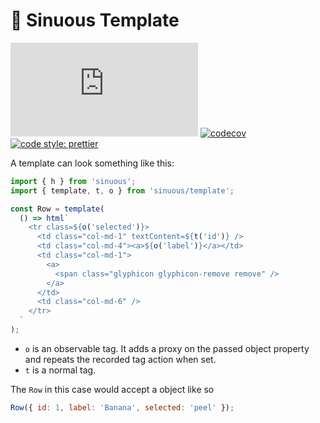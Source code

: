# 🐍 Sinuous Template

![Badge size](http://img.badgesize.io/https://unpkg.com/sinuous@latest/template/dist/template.js?compression=gzip&label=gzip&style=flat-square)
[![codecov](https://img.shields.io/codecov/c/github/luwes/sinuous/template.svg?style=flat-square)](https://codecov.io/gh/luwes/sinuous)
[![code style: prettier](https://img.shields.io/badge/code_style-prettier-ff69b4.svg?style=flat-square)](https://github.com/prettier/prettier)

A template can look something like this:

```js
import { h } from 'sinuous';
import { template, t, o } from 'sinuous/template';

const Row = template(
  () => html`
    <tr class=${o('selected')}>
      <td class="col-md-1" textContent=${t('id')} />
      <td class="col-md-4"><a>${o('label')}</a></td>
      <td class="col-md-1">
        <a>
          <span class="glyphicon glyphicon-remove remove" />
        </a>
      </td>
      <td class="col-md-6" />
    </tr>
  `
);
```

- `o` is an observable tag.
  It adds a proxy on the passed object property and repeats the recorded tag action when set.
- `t` is a normal tag.

The `Row` in this case would accept a object like so

```js
Row({ id: 1, label: 'Banana', selected: 'peel' });
```
